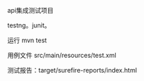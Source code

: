 api集成测试项目

testng。junit。

运行 mvn test

用例文件
<suiteXmlFile>src/main/resources/test.xml</suiteXmlFile>

测试报告：target/surefire-reports/index.html




